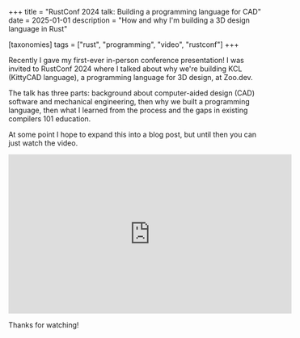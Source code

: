 +++
title = "RustConf 2024 talk: Building a programming language for CAD"
date = 2025-01-01
description = "How and why I'm building a 3D design language in Rust"

[taxonomies]
tags = ["rust", "programming", "video", "rustconf"]
+++

Recently I gave my first-ever in-person conference presentation! I was invited to RustConf 2024 where I talked about why we're building KCL (KittyCAD language), a programming language for 3D design, at Zoo.dev.

The talk has three parts: background about computer-aided design (CAD) software and mechanical engineering, then why we built a programming language, then what I learned from the process and the gaps in existing compilers 101 education.

At some point I hope to expand this into a blog post, but until then you can just watch the video.

<iframe width="560" height="315" src="https://www.youtube.com/embed/f11kfaKAPzw?si=frUKFlMKLhRT2TEI" title="YouTube video player" frameborder="0" allow="accelerometer; autoplay; clipboard-write; encrypted-media; gyroscope; picture-in-picture; web-share" referrerpolicy="strict-origin-when-cross-origin" allowfullscreen></iframe>

<!-- more -->

Thanks for watching!


